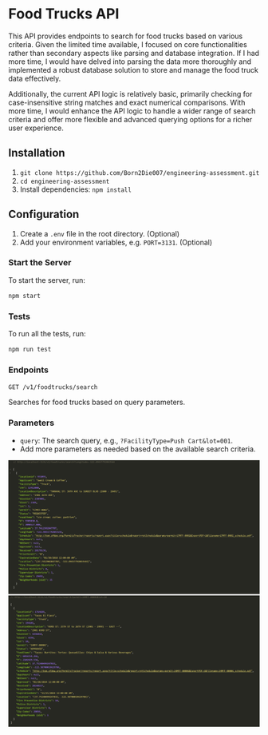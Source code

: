 # Food Trucks API

This API provides endpoints to search for food trucks based on various criteria. Given the limited time available, I focused on core functionalities rather than secondary aspects like parsing and database integration. If I had more time, I would have delved into parsing the data more thoroughly and implemented a robust database solution to store and manage the food truck data effectively.

Additionally, the current API logic is relatively basic, primarily checking for case-insensitive string matches and exact numerical comparisons. With more time, I would enhance the API logic to handle a wider range of search criteria and offer more flexible and advanced querying options for a richer user experience.

## Installation

1. ```git clone https://github.com/Born2Die007/engineering-assessment.git```
2. ```cd engineering-assessment```
2. Install dependencies: `npm install`

## Configuration

1. Create a `.env` file in the root directory. (Optional)
2. Add your environment variables, e.g. `PORT=3131`. (Optional)

### Start the Server

To start the server, run:

```bash
npm start
```

### Tests

To run all the tests, run:

```bash
npm run test
```

### Endpoints

```
GET /v1/foodtrucks/search
```

Searches for food trucks based on query parameters.

### Parameters

- `query`: The search query, e.g., `?FacilityType=Push Cart&lot=001`.
- Add more parameters as needed based on the available search criteria.

![image info](./screenshots/Longitude.png)
![image info](./screenshots/Multi-Search.png)
